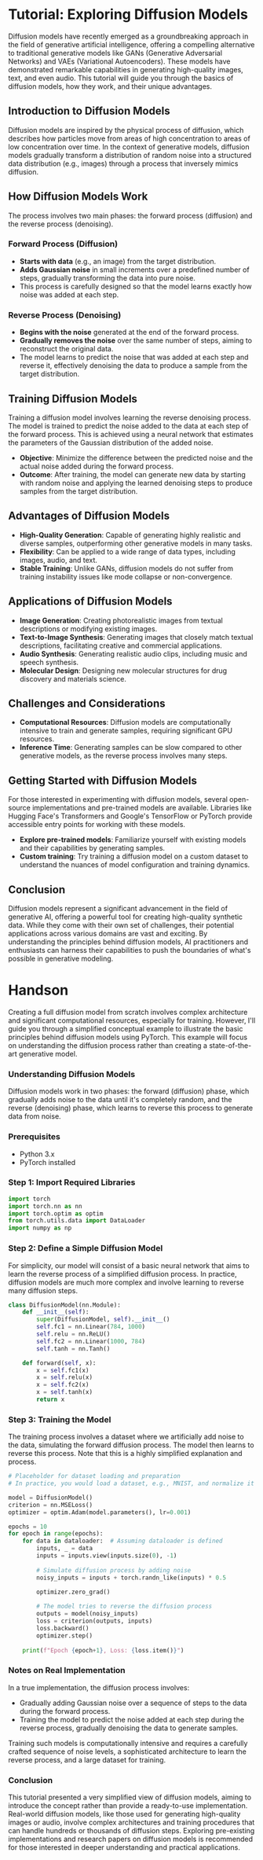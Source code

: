 # Tutorial: Exploring Diffusion Models

Diffusion models have recently emerged as a groundbreaking approach in the field of generative artificial intelligence, offering a compelling alternative to traditional generative models like GANs (Generative Adversarial Networks) and VAEs (Variational Autoencoders). These models have demonstrated remarkable capabilities in generating high-quality images, text, and even audio. This tutorial will guide you through the basics of diffusion models, how they work, and their unique advantages.

## Introduction to Diffusion Models

Diffusion models are inspired by the physical process of diffusion, which describes how particles move from areas of high concentration to areas of low concentration over time. In the context of generative models, diffusion models gradually transform a distribution of random noise into a structured data distribution (e.g., images) through a process that inversely mimics diffusion.

## How Diffusion Models Work

The process involves two main phases: the forward process (diffusion) and the reverse process (denoising).

### Forward Process (Diffusion)
- **Starts with data** (e.g., an image) from the target distribution.
- **Adds Gaussian noise** in small increments over a predefined number of steps, gradually transforming the data into pure noise.
- This process is carefully designed so that the model learns exactly how noise was added at each step.

### Reverse Process (Denoising)
- **Begins with the noise** generated at the end of the forward process.
- **Gradually removes the noise** over the same number of steps, aiming to reconstruct the original data.
- The model learns to predict the noise that was added at each step and reverse it, effectively denoising the data to produce a sample from the target distribution.

## Training Diffusion Models

Training a diffusion model involves learning the reverse denoising process. The model is trained to predict the noise added to the data at each step of the forward process. This is achieved using a neural network that estimates the parameters of the Gaussian distribution of the added noise.

- **Objective**: Minimize the difference between the predicted noise and the actual noise added during the forward process.
- **Outcome**: After training, the model can generate new data by starting with random noise and applying the learned denoising steps to produce samples from the target distribution.

## Advantages of Diffusion Models

- **High-Quality Generation**: Capable of generating highly realistic and diverse samples, outperforming other generative models in many tasks.
- **Flexibility**: Can be applied to a wide range of data types, including images, audio, and text.
- **Stable Training**: Unlike GANs, diffusion models do not suffer from training instability issues like mode collapse or non-convergence.

## Applications of Diffusion Models

- **Image Generation**: Creating photorealistic images from textual descriptions or modifying existing images.
- **Text-to-Image Synthesis**: Generating images that closely match textual descriptions, facilitating creative and commercial applications.
- **Audio Synthesis**: Generating realistic audio clips, including music and speech synthesis.
- **Molecular Design**: Designing new molecular structures for drug discovery and materials science.

## Challenges and Considerations

- **Computational Resources**: Diffusion models are computationally intensive to train and generate samples, requiring significant GPU resources.
- **Inference Time**: Generating samples can be slow compared to other generative models, as the reverse process involves many steps.

## Getting Started with Diffusion Models

For those interested in experimenting with diffusion models, several open-source implementations and pre-trained models are available. Libraries like Hugging Face's Transformers and Google's TensorFlow or PyTorch provide accessible entry points for working with these models.

- **Explore pre-trained models**: Familiarize yourself with existing models and their capabilities by generating samples.
- **Custom training**: Try training a diffusion model on a custom dataset to understand the nuances of model configuration and training dynamics.

## Conclusion

Diffusion models represent a significant advancement in the field of generative AI, offering a powerful tool for creating high-quality synthetic data. While they come with their own set of challenges, their potential applications across various domains are vast and exciting. By understanding the principles behind diffusion models, AI practitioners and enthusiasts can harness their capabilities to push the boundaries of what's possible in generative modeling.

# Handson
Creating a full diffusion model from scratch involves complex architecture and significant computational resources, especially for training. However, I'll guide you through a simplified conceptual example to illustrate the basic principles behind diffusion models using PyTorch. This example will focus on understanding the diffusion process rather than creating a state-of-the-art generative model.

### Understanding Diffusion Models

Diffusion models work in two phases: the forward (diffusion) phase, which gradually adds noise to the data until it's completely random, and the reverse (denoising) phase, which learns to reverse this process to generate data from noise.

### Prerequisites

- Python 3.x
- PyTorch installed

### Step 1: Import Required Libraries

```python
import torch
import torch.nn as nn
import torch.optim as optim
from torch.utils.data import DataLoader
import numpy as np
```

### Step 2: Define a Simple Diffusion Model

For simplicity, our model will consist of a basic neural network that aims to learn the reverse process of a simplified diffusion process. In practice, diffusion models are much more complex and involve learning to reverse many diffusion steps.

```python
class DiffusionModel(nn.Module):
    def __init__(self):
        super(DiffusionModel, self).__init__()
        self.fc1 = nn.Linear(784, 1000)
        self.relu = nn.ReLU()
        self.fc2 = nn.Linear(1000, 784)
        self.tanh = nn.Tanh()

    def forward(self, x):
        x = self.fc1(x)
        x = self.relu(x)
        x = self.fc2(x)
        x = self.tanh(x)
        return x
```

### Step 3: Training the Model

The training process involves a dataset where we artificially add noise to the data, simulating the forward diffusion process. The model then learns to reverse this process. Note that this is a highly simplified explanation and process.

```python
# Placeholder for dataset loading and preparation
# In practice, you would load a dataset, e.g., MNIST, and normalize it

model = DiffusionModel()
criterion = nn.MSELoss()
optimizer = optim.Adam(model.parameters(), lr=0.001)

epochs = 10
for epoch in range(epochs):
    for data in dataloader:  # Assuming dataloader is defined
        inputs, _ = data
        inputs = inputs.view(inputs.size(0), -1)
        
        # Simulate diffusion process by adding noise
        noisy_inputs = inputs + torch.randn_like(inputs) * 0.5

        optimizer.zero_grad()
        
        # The model tries to reverse the diffusion process
        outputs = model(noisy_inputs)
        loss = criterion(outputs, inputs)
        loss.backward()
        optimizer.step()
    
    print(f"Epoch {epoch+1}, Loss: {loss.item()}")
```

### Notes on Real Implementation

In a true implementation, the diffusion process involves:
- Gradually adding Gaussian noise over a sequence of steps to the data during the forward process.
- Training the model to predict the noise added at each step during the reverse process, gradually denoising the data to generate samples.

Training such models is computationally intensive and requires a carefully crafted sequence of noise levels, a sophisticated architecture to learn the reverse process, and a large dataset for training.

### Conclusion

This tutorial presented a very simplified view of diffusion models, aiming to introduce the concept rather than provide a ready-to-use implementation. Real-world diffusion models, like those used for generating high-quality images or audio, involve complex architectures and training procedures that can handle hundreds or thousands of diffusion steps. Exploring pre-existing implementations and research papers on diffusion models is recommended for those interested in deeper understanding and practical applications.
